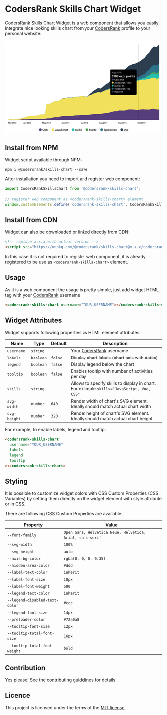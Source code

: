 # CodersRank Skills Chart Widget

CodersRank Skills Chart Widget is a web component that allows you easily integrate nice looking skills chart from your [CodersRank](https://codersrank.io) profile to your personal website:

<img src="preview.png" />

## Install from NPM

Widget script available through NPM:

```
npm i @codersrank/skills-chart --save
```

After installation you need to import and register web component:

```js
import CodersRankSkillsChart from '@codersrank/skills-chart';

// register web component as <codersrank-skills-chart> element
window.customElements.define('codersrank-skills-chart', CodersRankSkillsChart);
```

## Install from CDN

Widget can also be downloaded or linked directly from CDN:

```html
<!-- replace x.x.x with actual version -->
<script src="https://unpkg.com/@codersrank/skills-chart@x.x.x/codersrank-skills-chart.min.js"></script>
```

In this case it is not required to register web component, it is already registered to be use as `<codersrank-skills-chart>` element.

## Usage

As it is a web component the usage is pretty simple, just add widget HTML tag with your [CodersRank](https://codersrank.io) username

```html
<codersrank-skills-chart username="YOUR_USERNAME"></codersrank-skills-chart>
```

## Widget Attributes

Widget supports following properties as HTML element attributes:

| Name         | Type      | Default | Description                                                                               |
| ------------ | --------- | ------- | ----------------------------------------------------------------------------------------- |
| `username`   | `string`  |         | Your [CodersRank](https://codersrank.io) username                                         |
| `labels`     | `boolean` | `false` | Display chart labels (chart axis with dates)                                              |
| `legend`     | `boolean` | `false` | Display legend below the chart                                                            |
| `tooltip`    | `boolean` | `false` | Enables tooltip with number of activities per day                                         |
| `skills`     | `string`  |         | Allows to specify skills to display in chart. For example `skills="JavaScript, Vue, CSS"` |
| `svg-width`  | `number`  | `640`   | Render width of chart's SVG element. Ideally should match actual chart width              |
| `svg-height` | `number`  | `320`   | Render height of chart's SVG element. Ideally should match actual chart height            |

For example, to enable labels, legend and tooltip:

```html
<codersrank-skills-chart
  username="YOUR_USERNAME"
  labels
  legend
  tooltip
></codersrank-skills-chart>
```

## Styling

It is possible to customize widget colors with CSS Custom Properties (CSS Variables) by setting them directly on the widget element with style attribute or in CSS.

There are following CSS Custom Properties are available:

| Property                       | Value                                                     |
| ------------------------------ | --------------------------------------------------------- |
| `--font-family`                | `Open Sans, Helvetica Neue, Helvetica, Arial, sans-serif` |
| `--svg-width`                  | `100%`                                                    |
| `--svg-height`                 | `auto`                                                    |
| `--axis-bg-color`              | `rgba(0, 0, 0, 0.35)`                                     |
| `--hidden-area-color`          | `#ddd`                                                    |
| `--label-text-color`           | `inherit`                                                 |
| `--label-font-size`            | `10px`                                                    |
| `--label-font-weight`          | `500`                                                     |
| `--legend-text-color`          | `inherit`                                                 |
| `--legend-disabled-text-color` | `#ccc`                                                    |
| `--legend-font-size`           | `14px`                                                    |
| `--preloader-color`            | `#72a0a8`                                                 |
| `--tooltip-font-size`          | `12px`                                                    |
| `--tooltip-total-font-size`    | `16px`                                                    |
| `--tooltip-total-font-weight`  | `bold`                                                    |

## Contribution

Yes please! See the [contributing guidelines](https://github.com/codersrank-org/skills-chart/blob/master/CONTRIBUTING.md) for details.

## Licence

This project is licensed under the terms of the [MIT license](https://github.com/codersrank-org/skills-chart/blob/master/LICENSE).
